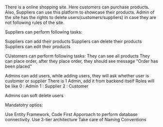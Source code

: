 There is a online shopping site. Here customers can purchase products. Also, Suppliers can use this platform to showcase their products. Admin of the site has the rights to delete users(customers/suppliers) in case they are not following rules of the site.

Suppliers can perform following tasks:

Suppliers can add their products 
Suppliers can delete their products 
Suppliers can edit their products 


CUstomers can perform following tasks:
They can see all products
They can place order, after they place order, they should see message "Order has been placed"


Admins can add users, while adding users, they will ask whether user is customer or supplier
There is 1 Admin, add it from backend itself
Roles will be like 
0 : Admin
1 : Supplier
2 : Customer

Admins can soft delete users

Mandatotry optios:

Use Entity Framework, Code First Apporoach to perform database connectivity.
Use 3-tier architecture
Take care of Naming Conventions



